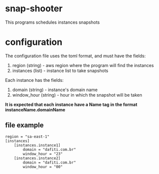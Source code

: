 # snap-shooter

This programs schedules instances snapshots

# configuration

The configuration file uses the toml format, and must have the fields:

1. region (string) - aws region where the program will find the instances
2. instances (list) - instance list to take snapshots

Each instance has the fields:

1. domain (string) - instance's domain name
2. window_hour (string) - hour in which the snapshot will be taken

**It is expected that each instance have a Name tag in the format
instanceName.domainName**

## file example

    region = "sa-east-1"
    [instances]
        [instances.instance1]
            domain = "dafiti.com.br"
            window_hour = "23"
        [instances.instance2]
            domain = "dafiti.com.br"
            window_hour = "00"

